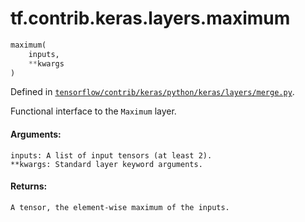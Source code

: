 <div itemscope itemtype="http://developers.google.com/ReferenceObject">
<meta itemprop="name" content="tf.contrib.keras.layers.maximum" />
</div>

# tf.contrib.keras.layers.maximum

``` python
maximum(
    inputs,
    **kwargs
)
```



Defined in [`tensorflow/contrib/keras/python/keras/layers/merge.py`](https://www.tensorflow.org/code/tensorflow/contrib/keras/python/keras/layers/merge.py).

Functional interface to the `Maximum` layer.

#### Arguments:

    inputs: A list of input tensors (at least 2).
    **kwargs: Standard layer keyword arguments.


#### Returns:

    A tensor, the element-wise maximum of the inputs.